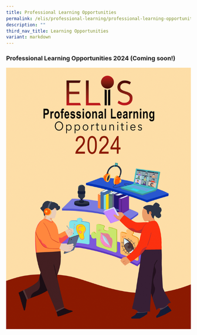 ```yaml
---
title: Professional Learning Opportunities
permalink: /elis/professional-learning/professional-learning-opportunities/
description: ""
third_nav_title: Learning Opportunities
variant: markdown
---
```

### Professional Learning Opportunities 2024 (Coming soon!)



<style>
	.center {
		display: flex;
		justify-content: center;
	}
.btn {
    background-color: #feb47e;
    border: none;
    color: #000000 !important;
    padding: 15px 32px;
    text-align: center;
    text-decoration: underline;
    font-weight: bold;
    display: inline-block;
    font-size: 16px;
    border-radius: 8px;
		margin: 0 auto !important;
}
	.btn::before,
	.btn::after {
		content: "" !important;
	}
.btn:hover,
.btn:focus,
.btn:focus-within,
.btn:active{
  color: black;
}
</style>
![](/images/ELIS_cover_final__2_.png)